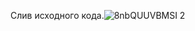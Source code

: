 Слив исходного кода.![8nbQUUVBMSI 2](https://user-images.githubusercontent.com/74022140/132231383-49c02891-69ae-47f5-85e1-3d761ebda2da.jpg)
